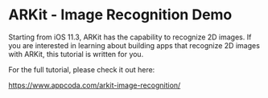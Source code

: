  # ARKit - Image Recognition Demo

Starting from iOS 11.3, ARKit has the capability to recognize 2D images. If you are interested in learning about building apps that recognize 2D images with ARKit, this tutorial is written for you.

For the full tutorial, please check it out here:

https://www.appcoda.com/arkit-image-recognition/
